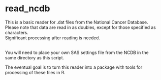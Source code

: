 # read_ncdb
This is a basic reader for .dat files from the National Cancer Database. <br />
Please note that data are read in as doubles, except for those specified as characters. <br />
Significant processing after reading is needed. <br />
<br /><p>
You will need to place your own SAS settings file from the NCDB in the same directory as this script. </p>
<p>
The eventual goal is to turn this reader into a package with tools for processing of these files in R. </p>
